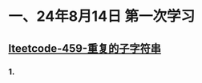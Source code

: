 # 一、24年8月14日 第一次学习
## [lteetcode-459-重复的子字符串](https://leetcode.cn/problems/repeated-substring-pattern/description/)

### 1.



